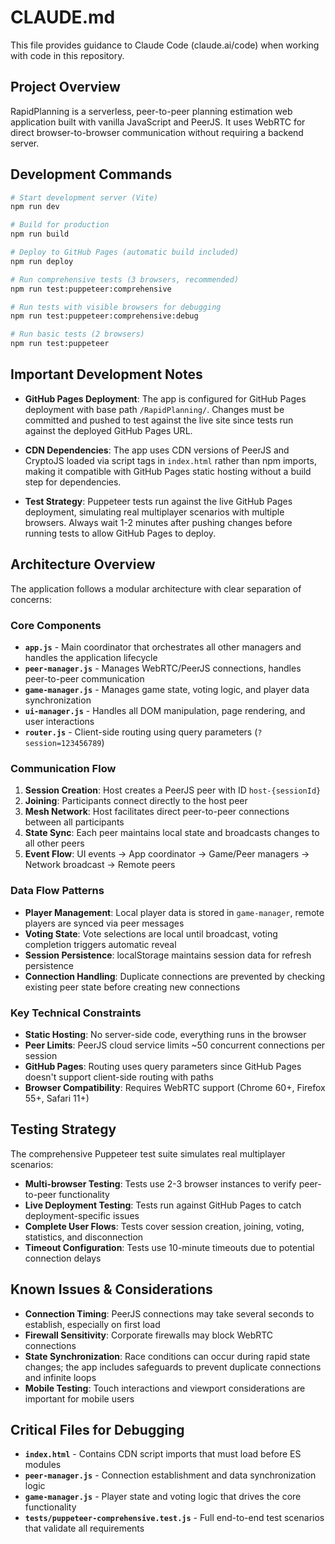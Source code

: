 # CLAUDE.md

This file provides guidance to Claude Code (claude.ai/code) when working with code in this repository.

## Project Overview

RapidPlanning is a serverless, peer-to-peer planning estimation web application built with vanilla JavaScript and PeerJS. It uses WebRTC for direct browser-to-browser communication without requiring a backend server.

## Development Commands

```bash
# Start development server (Vite)
npm run dev

# Build for production
npm run build

# Deploy to GitHub Pages (automatic build included)
npm run deploy

# Run comprehensive tests (3 browsers, recommended)
npm run test:puppeteer:comprehensive

# Run tests with visible browsers for debugging
npm run test:puppeteer:comprehensive:debug

# Run basic tests (2 browsers)
npm run test:puppeteer
```

## Important Development Notes

- **GitHub Pages Deployment**: The app is configured for GitHub Pages deployment with base path `/RapidPlanning/`. Changes must be committed and pushed to test against the live site since tests run against the deployed GitHub Pages URL.

- **CDN Dependencies**: The app uses CDN versions of PeerJS and CryptoJS loaded via script tags in `index.html` rather than npm imports, making it compatible with GitHub Pages static hosting without a build step for dependencies.

- **Test Strategy**: Puppeteer tests run against the live GitHub Pages deployment, simulating real multiplayer scenarios with multiple browsers. Always wait 1-2 minutes after pushing changes before running tests to allow GitHub Pages to deploy.

## Architecture Overview

The application follows a modular architecture with clear separation of concerns:

### Core Components

- **`app.js`** - Main coordinator that orchestrates all other managers and handles the application lifecycle
- **`peer-manager.js`** - Manages WebRTC/PeerJS connections, handles peer-to-peer communication
- **`game-manager.js`** - Manages game state, voting logic, and player data synchronization
- **`ui-manager.js`** - Handles all DOM manipulation, page rendering, and user interactions
- **`router.js`** - Client-side routing using query parameters (`?session=123456789`)

### Communication Flow

1. **Session Creation**: Host creates a PeerJS peer with ID `host-{sessionId}` 
2. **Joining**: Participants connect directly to the host peer
3. **Mesh Network**: Host facilitates direct peer-to-peer connections between all participants
4. **State Sync**: Each peer maintains local state and broadcasts changes to all other peers
5. **Event Flow**: UI events → App coordinator → Game/Peer managers → Network broadcast → Remote peers

### Data Flow Patterns

- **Player Management**: Local player data is stored in `game-manager`, remote players are synced via peer messages
- **Voting State**: Vote selections are local until broadcast, voting completion triggers automatic reveal
- **Session Persistence**: localStorage maintains session data for refresh persistence
- **Connection Handling**: Duplicate connections are prevented by checking existing peer state before creating new connections

### Key Technical Constraints

- **Static Hosting**: No server-side code, everything runs in the browser
- **Peer Limits**: PeerJS cloud service limits ~50 concurrent connections per session
- **GitHub Pages**: Routing uses query parameters since GitHub Pages doesn't support client-side routing with paths
- **Browser Compatibility**: Requires WebRTC support (Chrome 60+, Firefox 55+, Safari 11+)

## Testing Strategy

The comprehensive Puppeteer test suite simulates real multiplayer scenarios:

- **Multi-browser Testing**: Tests use 2-3 browser instances to verify peer-to-peer functionality
- **Live Deployment Testing**: Tests run against GitHub Pages to catch deployment-specific issues
- **Complete User Flows**: Tests cover session creation, joining, voting, statistics, and disconnection
- **Timeout Configuration**: Tests use 10-minute timeouts due to potential connection delays

## Known Issues & Considerations

- **Connection Timing**: PeerJS connections may take several seconds to establish, especially on first load
- **Firewall Sensitivity**: Corporate firewalls may block WebRTC connections
- **State Synchronization**: Race conditions can occur during rapid state changes; the app includes safeguards to prevent duplicate connections and infinite loops
- **Mobile Testing**: Touch interactions and viewport considerations are important for mobile users

## Critical Files for Debugging

- **`index.html`** - Contains CDN script imports that must load before ES modules
- **`peer-manager.js`** - Connection establishment and data synchronization logic
- **`game-manager.js`** - Player state and voting logic that drives the core functionality
- **`tests/puppeteer-comprehensive.test.js`** - Full end-to-end test scenarios that validate all requirements
